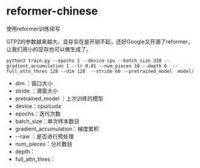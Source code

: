# reformer-chinese

使用reformer训练续写

GTP2的参数越来越大，显存实在是开销不起，还好Google又开源了reformer，让我们用小的显存也可以做生成了。

```
python3 train.py --epochs 1 --device cpu --batch_size 320 --gradient_accumulation 1 --lr 0.01 --num_pieces 10 --depth 6  --full_attn_thres 128 --dim 128  --stride 60 --pretrained_model  model/
```

- dim ：窗口大小
- stride ：滑窗大小
- pretrained_model ：上次训练的模型
- device：cpu/cuda
- epochs：迭代次数
- batch_size：单次样本数目
- gradient_accumulation：梯度累积
- --raw ：是否进行预处理 
- num_pieces：分片数目
- depth：
- full_attn_thres：